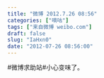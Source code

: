```yaml
---
title: "微博 2012.7.26 08:56"
categories: ["嘀咕"]
tags: ["来自微博 weibo.com"]
draft: false
slug: "IaHxn0"
date: "2012-07-26 08:56:00"
---
```


<p>#微博求助站#小心变味了。 ​​​​</p>
